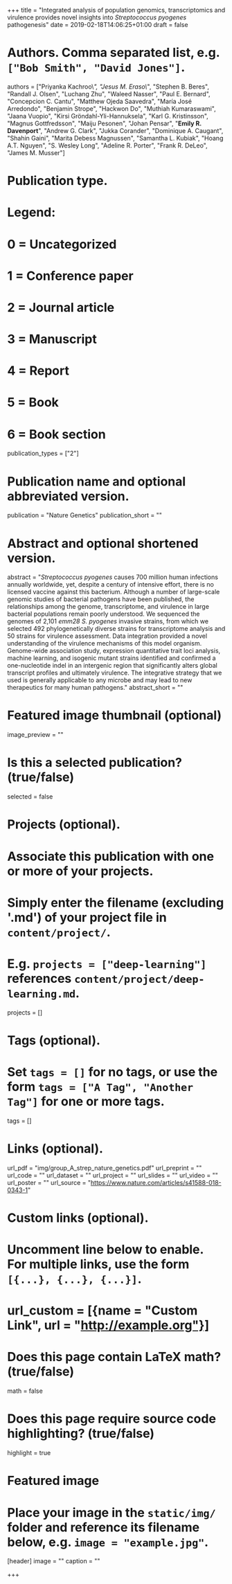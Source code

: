 +++
title = "Integrated analysis of population genomics, transcriptomics and virulence provides novel insights into _Streptococcus pyogenes_ pathogenesis"
date = 2019-02-18T14:06:25+01:00
draft = false

# Authors. Comma separated list, e.g. `["Bob Smith", "David Jones"]`.
authors = ["Priyanka Kachroo\\*", "Jesus M. Eraso\\*", "Stephen B. Beres", "Randall J. Olsen", "Luchang Zhu", "Waleed Nasser", "Paul E. Bernard", "Concepcion C. Cantu", "Matthew Ojeda Saavedra", "María José Arredondo", "Benjamin Strope", "Hackwon Do", "Muthiah Kumaraswami", "Jaana Vuopio", "Kirsi Gröndahl-Yli-Hannuksela", "Karl G. Kristinsson", "Magnus Gottfredsson", "Maiju Pesonen", "Johan Pensar", "**Emily R. Davenport**", "Andrew G. Clark", "Jukka Corander", "Dominique A. Caugant", "Shahin Gaini", "Marita Debess Magnussen", "Samantha L. Kubiak", "Hoang A.T. Nguyen", "S. Wesley Long", "Adeline R. Porter", "Frank R. DeLeo", "James M. Musser"]

# Publication type.
# Legend:
# 0 = Uncategorized
# 1 = Conference paper
# 2 = Journal article
# 3 = Manuscript
# 4 = Report
# 5 = Book
# 6 = Book section
publication_types = ["2"]

# Publication name and optional abbreviated version.
publication = "Nature Genetics"
publication_short = ""

# Abstract and optional shortened version.
abstract = "_Streptococcus pyogenes_ causes 700 million human infections annually worldwide, yet, despite a century of intensive effort, there is no licensed vaccine against this bacterium. Although a number of large-scale genomic studies of bacterial pathogens have been published, the relationships among the genome, transcriptome, and virulence in large bacterial populations remain poorly understood. We sequenced the genomes of 2,101 _emm28 S. pyogenes_ invasive strains, from which we selected 492 phylogenetically diverse strains for transcriptome analysis and 50 strains for virulence assessment. Data integration provided a novel understanding of the virulence mechanisms of this model organism. Genome-wide association study, expression quantitative trait loci analysis, machine learning, and isogenic mutant strains identified and confirmed a one-nucleotide indel in an intergenic region that significantly alters global transcript profiles and ultimately virulence. The integrative strategy that we used is generally applicable to any microbe and may lead to new therapeutics for many human pathogens."
abstract_short = ""

# Featured image thumbnail (optional)
image_preview = ""

# Is this a selected publication? (true/false)
selected = false

# Projects (optional).
#   Associate this publication with one or more of your projects.
#   Simply enter the filename (excluding '.md') of your project file in `content/project/`.
#   E.g. `projects = ["deep-learning"]` references `content/project/deep-learning.md`.
projects = []

# Tags (optional).
#   Set `tags = []` for no tags, or use the form `tags = ["A Tag", "Another Tag"]` for one or more tags.
tags = []

# Links (optional).
url_pdf = "img/group_A_strep_nature_genetics.pdf"
url_preprint = ""
url_code = ""
url_dataset = ""
url_project = ""
url_slides = ""
url_video = ""
url_poster = ""
url_source = "https://www.nature.com/articles/s41588-018-0343-1"

# Custom links (optional).
#   Uncomment line below to enable. For multiple links, use the form `[{...}, {...}, {...}]`.
# url_custom = [{name = "Custom Link", url = "http://example.org"}]

# Does this page contain LaTeX math? (true/false)
math = false

# Does this page require source code highlighting? (true/false)
highlight = true

# Featured image
# Place your image in the `static/img/` folder and reference its filename below, e.g. `image = "example.jpg"`.
[header]
image = ""
caption = ""

+++
